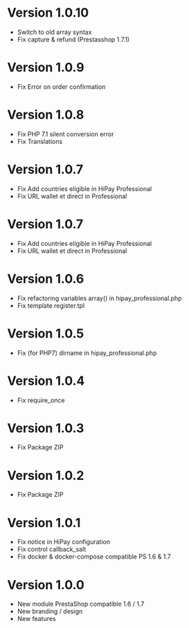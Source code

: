 # Version 1.0.10

- Switch to old array syntax
- Fix capture & refund (Prestasshop 1.7.1)

# Version 1.0.9

- Fix Error on order confirmation

# Version 1.0.8

- Fix PHP 7.1 silent conversion error
- Fix Translations

# Version 1.0.7

- Fix Add countries eligible in HiPay Professional
- Fix URL wallet et direct in Professional

# Version 1.0.7

- Fix Add countries eligible in HiPay Professional
- Fix URL wallet et direct in Professional

# Version 1.0.6

- Fix refactoring variables array() in hipay_professional.php
- Fix template register.tpl

# Version 1.0.5

- Fix (for PHP7) dirname in hipay_professional.php

# Version 1.0.4

- Fix require_once

# Version 1.0.3

- Fix Package ZIP

# Version 1.0.2

- Fix Package ZIP

# Version 1.0.1

- Fix notice in HiPay configuration
- Fix control callback_salt 
- Fix docker & docker-compose compatible PS 1.6 & 1.7

# Version 1.0.0

- New module PrestaShop compatible 1.6 / 1.7
- New branding / design
- New features
